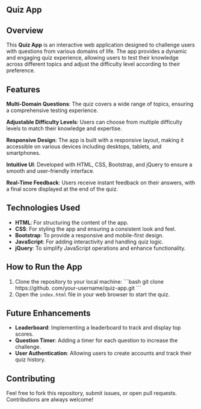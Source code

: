 ## Quiz App
## Overview
This **Quiz App** is an interactive web application designed to challenge users with questions from various domains of life. The app provides a dynamic and engaging quiz experience, allowing users to test their knowledge across different topics and adjust the difficulty level according to their preference.
## Features
**Multi-Domain Questions**: The quiz covers a wide range of topics, ensuring a comprehensive testing experience.

**Adjustable Difficulty Levels**: Users can choose from multiple difficulty levels to match their knowledge and expertise.

**Responsive Design**: The app is built with a responsive layout, making it accessible on various devices including desktops, tablets, and smartphones.

**Intuitive UI**: Developed with HTML, CSS, Bootstrap, and jQuery to ensure a smooth and user-friendly interface.

**Real-Time Feedback**: Users receive instant feedback on their answers, with a final score displayed at the end of the quiz.
## Technologies Used
- **HTML**: For structuring the content of the app.
- **CSS**: For styling the app and ensuring a consistent look and feel.
- **Bootstrap**: To provide a responsive and mobile-first design.
- **JavaScript**: For adding interactivity and handling quiz logic.
- **jQuery**: To simplify JavaScript operations and enhance functionality.
## How to Run the App
1. Clone the repository to your local machine:
   \`\`\`bash
   git clone https://github.
com/your-username/quiz-app.git
   \`\`\`
2. Open the `index.html` file in your web browser to start the quiz.
## Future Enhancements
- **Leaderboard**: Implementing a leaderboard to track and display top scores.
- **Question Timer**: Adding a timer for each question to increase the challenge.
- **User Authentication**: Allowing users to create accounts and track their quiz history.
## Contributing
Feel free to fork this repository, submit issues, or open pull requests. Contributions are always welcome!



